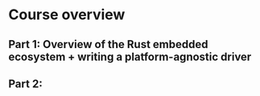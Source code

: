 # Course overview

## Part 1: Overview of the Rust embedded ecosystem + writing a platform-agnostic driver

## Part 2: 